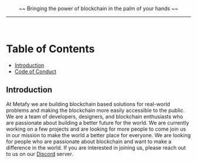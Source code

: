 <div align="center">

~~  Bringing the power of blockchain in the palm of your hands  ~~
</div>

---

</br>

# Table of Contents
- [Introduction](#introduction)
- [Code of Conduct](https://github.com/metafy-social/.github/blob/main/profile/CODE-OF-CONDUCT.md)

## Introduction

At Metafy we are building blockchain based solutions for real-world problems and making the blockchain more easily accessible to the public. We are a team of developers, designers, and blockchain enthusiasts who are passionate about building a better future for the world. We are currently working on a few projects and are looking for more people to come join us in our mission to make the world a better place for everyone. We are looking for people who are passionate about blockchain and want to make a difference in the world. If you are interested in joining us, please reach out to us on our [Discord](https://discord.gg/AqnaGBGAUt) server.
